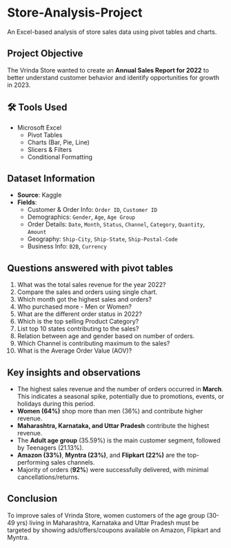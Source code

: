 # Store-Analysis-Project
An Excel-based analysis of store sales data using pivot tables and charts.

## Project Objective
The Vrinda Store wanted to create an **Annual Sales Report for 2022** to better understand customer behavior and identify opportunities for growth in 2023.

## 🛠 Tools Used
- Microsoft Excel  
  - Pivot Tables  
  - Charts (Bar, Pie, Line)  
  - Slicers & Filters  
  - Conditional Formatting 

## Dataset Information
- **Source**: Kaggle  
- **Fields**:  
  - Customer & Order Info: `Order ID`, `Customer ID`  
  - Demographics: `Gender`, `Age`, `Age Group`  
  - Order Details: `Date`, `Month`, `Status`, `Channel`, `Category`, `Quantity`, `Amount`  
  - Geography: `Ship-City`, `Ship-State`, `Ship-Postal-Code`  
  - Business Info: `B2B`, `Currency`

## Questions answered with pivot tables
1. What was the total sales revenue for the year 2022?
2. Compare the sales and orders using single chart.
3. Which month got the highest sales and orders?
4. Who purchased more - Men or Women?
5. What are the different order status in 2022?
6. Which is the top selling Product Category?
7. List top 10 states contributing to the sales?
8. Relation between age and gender based on number of orders.
9. Which Channel is contributing maximum to the sales?
10. What is the Average Order Value (AOV)?

## Key insights and observations
- The highest sales revenue and the number of orders occurred in **March**. This indicates a seasonal spike, potentially due to promotions, events, or holidays during this period.
- **Women (64%)** shop more than men (36%) and contribute higher revenue. 
- **Maharashtra, Karnataka, and Uttar Pradesh** contribute the highest revenue.
- The **Adult age group** (35.59%) is the main customer segment, followed by Teenagers (21.13%). 
- **Amazon (33%)**, **Myntra (23%)**, and **Flipkart (22%)** are the top-performing sales channels.
- Majority of orders (**92%**) were successfully delivered, with minimal cancellations/returns.

## Conclusion
To improve sales of Vrinda Store, women customers of the age group (30-49 yrs) living in Maharashtra, Karnataka and Uttar Pradesh must be targeted by showing ads/offers/coupons available on Amazon, Flipkart and Myntra.


